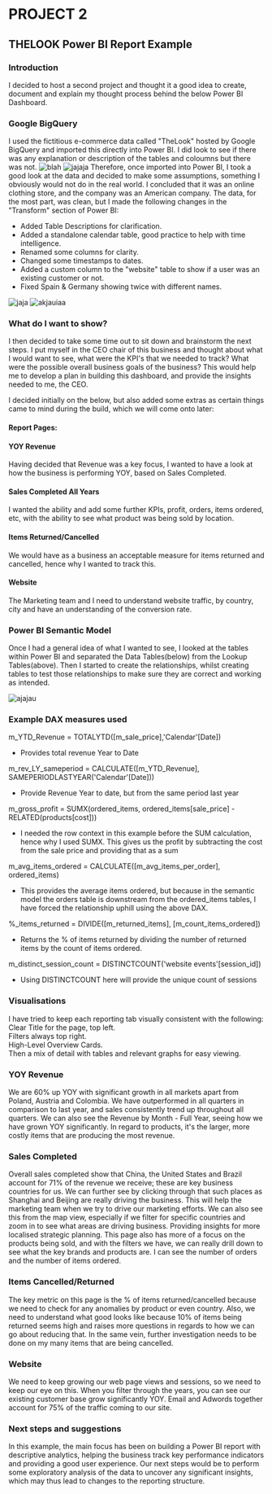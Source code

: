 # PROJECT 2

## THELOOK Power BI Report Example

### Introduction
I decided to host a second project and thought it a good idea to create, document and explain my thought process behind the below Power BI Dashboard.

### Google BigQuery
I used the fictitious e-commerce data called "TheLook" hosted by Google BigQuery and imported this directly into Power BI. I did look to see if there was any explanation or description of the tables and coloumns but there was not.
![blah](Big%20Query.png)
![jajaja](PowerBi%20Import.png)
Therefore, once imported into Power BI, I took a good look at the data and decided to make some assumptions, something I obviously would not do in the real world. I concluded that it was an online clothing store, and the company was an American company. The data, for the most part, was clean, but I made the following changes in the "Transform" section of Power BI:

- Added Table Descriptions for clarification. <br>
- Added a standalone calendar table, good practice to help with time intelligence. <br>
- Renamed some columns for clarity. <br>
- Changed some timestamps to dates. <br>
- Added a custom column to the "website" table to show if a user was an existing customer or not. <br>
- Fixed Spain & Germany showing twice with different names. <br>

![jaja](Custom%20Column%20for%20Existing%20Customer.png)
![akjauiaa](Spain%20%26%20Germany.png)


### What do I want to show?
I then decided to take some time out to sit down and brainstorm the next steps. I put myself in the CEO chair of this business and thought about what I would want to see, what were the KPI's that we needed to track? What were the possible overall business goals of the business? This would help me to develop a plan in building this dashboard, and provide the insights needed to me, the CEO.

I decided initially on the below, but also added some extras as certain things came to mind during the build, which we will come onto later:

#### Report Pages:
#### YOY Revenue<br>
Having decided that Revenue was a key focus, I wanted to have a look at how the business is performing YOY, based on Sales Completed.<br>

#### Sales Completed All Years<br>
I wanted the ability and add some further KPIs, profit, orders, items ordered, etc, with the ability to see what product was being sold by location.<br>

#### Items Returned/Cancelled<br>
We would have as a business an acceptable measure for items returned and cancelled, hence why I wanted to track this.<br>

#### Website<br>
The Marketing team and I need to understand website traffic, by country, city and have an understanding of the conversion rate.<br>


### Power BI Semantic Model
Once I had a general idea of what I wanted to see, I looked at the tables within Power BI and separated the Data Tables(below) from the Lookup Tables(above).
Then I started to create the relationships, whilst creating tables to test those relationships to make sure they are correct and working as intended.

![ajajau](Semantic%20Model.png)

### Example DAX measures used

m_YTD_Revenue = TOTALYTD([m_sale_price],'Calendar'[Date])
- Provides total revenue Year to Date

m_rev_LY_sameperiod = CALCULATE([m_YTD_Revenue], SAMEPERIODLASTYEAR('Calendar'[Date]))
- Provide Revenue Year to date, but from the same period last year

m_gross_profit = SUMX(ordered_items, ordered_items[sale_price] - RELATED(products[cost]))
- I needed the row context in this example before the SUM calculation, hence why I used SUMX. This gives us the profit by subtracting the cost from the sale price and providing that as a sum

m_avg_items_ordered = CALCULATE([m_avg_items_per_order], ordered_items)
- This provides the average items ordered, but because in the semantic model the orders table is downstream from the ordered_items tables, I have forced the relationship uphill using the above DAX.

%_items_returned = DIVIDE([m_returned_items], [m_count_items_ordered])
- Returns the % of items returned by dividing the number of returned items by the count of items ordered.

m_distinct_session_count = DISTINCTCOUNT('website events'[session_id])
- Using DISTINCTCOUNT here will provide the unique count of sessions

### Visualisations
I have tried to keep each reporting tab visually consistent with the following:
Clear Title for the page, top left.<br>
Filters always top right.<br>
High-Level Overview Cards.<br>
Then a mix of detail with tables and relevant graphs for easy viewing.<br>

### YOY Revenue
We are 60% up YOY with significant growth in all markets apart from Poland, Austria and Colombia. We have outperformed in all quarters in comparison to last year, and sales consistently trend up throughout all quarters. We can also see the Revenue by Month - Full Year, seeing how we have grown YOY significantly. In regard to products, it's the larger, more costly items that are producing the most revenue.

### Sales Completed
Overall sales completed show that China, the United States and Brazil account for 71% of the revenue we receive; these are key business countries for us. We can further see by clicking through that such places as Shanghai and Beijing are really driving the business. This will help the marketing team when we try to drive our marketing efforts. We can also see this from the map view, especially if we filter for specific countries and zoom in to see what areas are driving business. Providing insights for more localised strategic planning.
This page also has more of a focus on the products being sold, and with the filters we have, we can really drill down to see what the key brands and products are.
I can see the number of orders and the number of items ordered.

### Items Cancelled/Returned
The key metric on this page is the % of items returned/cancelled because we need to check for any anomalies by product or even country. Also, we need to understand what good looks like because 10% of items being returned seems high and raises more questions in regards to how we can go about reducing that. In the same vein, further investigation needs to be done on my many items that are being cancelled.

### Website
We need to keep growing our web page views and sessions, so we need to keep our eye on this. When you filter through the years, you can see our existing customer base grow significantly YOY. Email and Adwords together account for 75% of the traffic coming to our site.

### Next steps and suggestions
In this example, the main focus has been on building a Power BI report with descriptive analytics, helping the business track key performance indicators and providing a good user experience. Our next steps would be to perform some exploratory analysis of the data to uncover any significant insights, which may thus lead to changes to the reporting structure.
